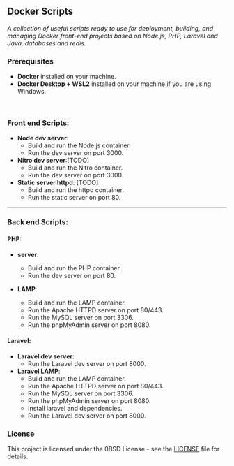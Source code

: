 ## Docker Scripts

*A collection of useful scripts ready to use for deployment, building, and managing Docker front-end projects based on Node.js, PHP, Laravel and Java, databases and redis.*


### Prerequisites
- **Docker** installed on your machine.
- **Docker Desktop + WSL2** installed on your machine if you are using Windows.

<br/>


### Front end Scripts:

- **Node dev server**:
  - Build and run the Node.js container.
  - Run the dev server on port 3000.
- **Nitro dev server**:[TODO]
  - Build and run the Nitro container.
  - Run the dev server on port 3000.
- **Static server httpd**: [TODO]
  - Build and run the httpd container.
  - Run the static server on port 80.

---

### Back end Scripts:

#### **PHP**:
  - **server**:
    - Build and run the PHP container.
    - Run the dev server on port 80.

  - **LAMP**:
    - Build and run the LAMP container.
    - Run the Apache HTTPD server on port 80/443.
    - Run the MySQL server on port 3306.
    - Run the phpMyAdmin server on port 8080.

#### **Laravel**:
  - **Laravel dev server**:
    - Run the Laravel dev server on port 8000.
  - **Laravel LAMP**:
    - Build and run the LAMP container.
    - Run the Apache HTTPD server on port 80/443.
    - Run the MySQL server on port 3306.
    - Run the phpMyAdmin server on port 8080.
    - Install laravel and dependencies.
    - Run the Laravel dev server on port 8000.


### License
This project is licensed under the 0BSD License - see the [LICENSE](LICENSE) file for details.